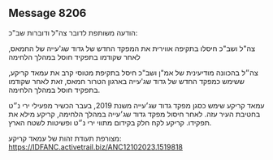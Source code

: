 ## Message 8206

הודעה משותפת לדובר צה"ל ודוברות שב"כ:

צה"ל ושב"כ חיסלו בתקיפה אווירית את המפקד החדש של גדוד שג'עייה של החמאס, לאחר שקודמו בתפקיד חוסל במהלך הלחימה

צה״ל בהכוונה מודיעינית של אמ"ן ושב"כ חיסל בתקיפת מטוסי קרב את עמאד קריקע, ששימש כמפקד החדש של גדוד שג'עייה בארגון הטרור חמאס, זאת לאחר שקודמו בתפקיד חוסל במהלך הלחימה.

עמאד קריקע שימש כסגן מפקד גדוד שג׳עייה משנת 2019, בעבר הכשיר מפעילי ירי נ״ט בחטיבת העיר עזה. לאחר חיסול מפקד גדוד שג׳עייה במהלך הלחימה, קריקע מילא את תפקידו. קריקע לקח חלק בקידום מתווי ירי נ״ט ופשיטות לשטח הארץ.

מצורפת תעודת זהות של עמאד קריקע: https://IDFANC.activetrail.biz/ANC12102023.1519818

